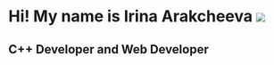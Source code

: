 # Hi! My name is Irina Arakcheeva ![](https://www.google.com/imgres?q=smiles%20emoji&imgurl=https%3A%2F%2Fattic.sh%2Fyvkgf0bgtksj25l91danl6964nmc&imgrefurl=https%3A%2F%2Femojis.sh%2Femoji%2Fsmile-girl-COGLvJEpzE&docid=2ovzdejdOJr4uM&tbnid=dkIEvH8pqkKmlM&vet=12ahUKEwjj2773rfiJAxWegf0HHbe9L8gQM3oECGAQAA..i&w=768&h=768&hcb=2&ved=2ahUKEwjj2773rfiJAxWegf0HHbe9L8gQM3oECGAQAA) 
## C++ Developer and Web Developer

